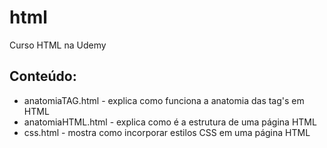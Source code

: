 # html
Curso HTML na Udemy

## Conteúdo:

* anatomiaTAG.html - explica como funciona a anatomia das tag's em HTML
* anatomiaHTML.html - explica como é a estrutura de uma página HTML
* css.html - mostra como incorporar estilos CSS em uma página HTML